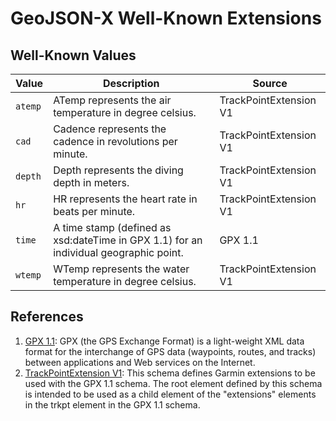 # GeoJSON-X Well-Known Extensions


## Well-Known Values

| Value | Description | Source |
| ----- | ----------- | ------ |
| `atemp` | ATemp represents the air temperature in degree celsius. | TrackPointExtension V1 |
| `cad` | Cadence represents the cadence in revolutions per minute. | TrackPointExtension V1 |
| `depth` | Depth represents the diving depth in meters. | TrackPointExtension V1 |
| `hr` | HR represents the heart rate in beats per minute. | TrackPointExtension V1 |
| `time` | A time stamp (defined as xsd:dateTime in GPX 1.1) for an individual geographic point. | GPX 1.1 |
| `wtemp` | WTemp represents the water temperature in degree celsius. | TrackPointExtension V1 |


## References

1. [GPX 1.1](http://www.topografix.com/gpx.asp): GPX (the GPS Exchange Format) is a light-weight XML data format for the interchange of GPS data (waypoints, routes, and tracks) between applications and Web services on the Internet.
2. [TrackPointExtension V1](https://www.cluetrust.com/Schemas/gpxdata10.xsd): This schema defines Garmin extensions to be used with the GPX 1.1 schema. The root element defined by this schema is intended to be used as a child element of the "extensions" elements in the trkpt element in the GPX 1.1 schema.
